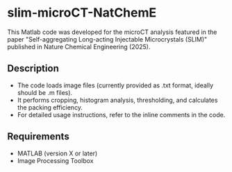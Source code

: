 # slim-microCT-NatChemE
This Matlab code was developed for the microCT analysis featured in the paper "Self-aggregating Long-acting Injectable Microcrystals (SLIM)" published in Nature Chemical Engineering (2025).

## Description
- The code loads image files (currently provided as .txt format, ideally should be .m files).
- It performs cropping, histogram analysis, thresholding, and calculates the packing efficiency.
- For detailed usage instructions, refer to the inline comments in the code.

## Requirements
- MATLAB (version X or later)
- Image Processing Toolbox

